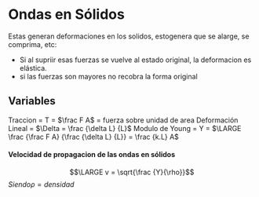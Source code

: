 # Ondas en Sólidos
Estas generan deformaciones en los solidos, estogenera que se alarge, se comprima, etc:
- Si al supriir esas fuerzas se vuelve al estado original, la deformacion es elástica.
- si las fuerzas son mayores no recobra la forma original

## Variables
Traccion = T = $\frac F A$ = fuerza sobre unidad de area
Deformación Lineal = $\Delta = \frac {\delta L} {L}$
Modulo de Young = Y = $\LARGE \frac {\frac F A} {\frac {\delta L} {L}} = \frac {k.L} A$

#### Velocidad de propagacion de las ondas en sólidos 
$$\LARGE v = \sqrt{\frac {Y}{\rho}}$$
$Siendo \rho = densidad$